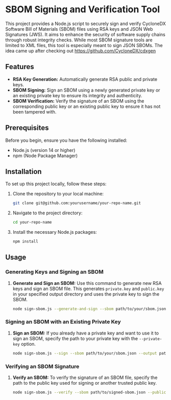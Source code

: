 
# SBOM Signing and Verification Tool

This project provides a Node.js script to securely sign and verify CycloneDX Software Bill of Materials (SBOM) files using RSA keys and JSON Web Signatures (JWS). It aims to enhance the security of software supply chains through robust integrity checks. While most SBOM signature tools are limited to XML files, this tool is especially meant to sign JSON SBOMs.
The idea came up after checking out https://github.com/CycloneDX/cdxgen

## Features

- **RSA Key Generation:** Automatically generate RSA public and private keys.
- **SBOM Signing:** Sign an SBOM using a newly generated private key or an existing private key to ensure its integrity and authenticity.
- **SBOM Verification:** Verify the signature of an SBOM using the corresponding public key or an existing public key to ensure it has not been tampered with.

## Prerequisites

Before you begin, ensure you have the following installed:
- Node.js (version 14 or higher)
- npm (Node Package Manager)

## Installation

To set up this project locally, follow these steps:

1. Clone the repository to your local machine:
   ```bash
   git clone git@github.com:yourusername/your-repo-name.git
   ```
2. Navigate to the project directory:
   ```bash
   cd your-repo-name
   ```
3. Install the necessary Node.js packages:
   ```bash
   npm install
   ```

## Usage

### Generating Keys and Signing an SBOM

1. **Generate and Sign an SBOM:**
   Use this command to generate new RSA keys and sign an SBOM file. This generates `private.key` and `public.key` in your specified output directory and uses the private key to sign the SBOM.
   ```bash
   node sign-sbom.js --generate-and-sign --sbom path/to/your/sbom.json --output path/to/output/signed-sbom.json
   ```

### Signing an SBOM with an Existing Private Key

1. **Sign an SBOM:**
   If you already have a private key and want to use it to sign an SBOM, specify the path to your private key with the `--private-key` option.
   ```bash
   node sign-sbom.js --sign --sbom path/to/your/sbom.json --output path/to/output/signed-sbom.json --private-key path/to/your/private.key
   ```

### Verifying an SBOM Signature

1. **Verify an SBOM:**
   To verify the signature of an SBOM file, specify the path to the public key used for signing or another trusted public key.
   ```bash
   node sign-sbom.js --verify --sbom path/to/signed-sbom.json --public-key path/to/public.key
   ```

